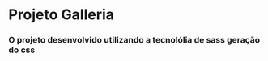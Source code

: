 # <h1>Projeto Galleria</h1>

<h3>O projeto desenvolvido utilizando a tecnolólia de sass geração do css</h3>